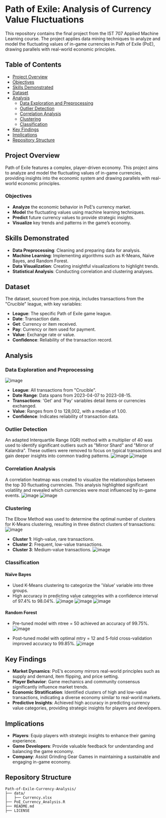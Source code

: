 # Path of Exile: Analysis of Currency Value Fluctuations

This repository contains the final project from the IST 707 Applied Machine Learning course. The project applies data mining techniques to analyze and model the fluctuating values of in-game currencies in Path of Exile (PoE), drawing parallels with real-world economic principles.

## Table of Contents
- [Project Overview](#project-overview)
- [Objectives](#objectives)
- [Skills Demonstrated](#skills-demonstrated)
- [Dataset](#dataset)
- [Analysis](#analysis)
  - [Data Exploration and Preprocessing](#data-exploration-and-preprocessing)
  - [Outlier Detection](#outlier-detection)
  - [Correlation Analysis](#correlation-analysis)
  - [Clustering](#clustering)
  - [Classification](#classification)
- [Key Findings](#key-findings)
- [Implications](#implications)
- [Repository Structure](#repository-structure)

## Project Overview
Path of Exile features a complex, player-driven economy. This project aims to analyze and model the fluctuating values of in-game currencies, providing insights into the economic system and drawing parallels with real-world economic principles.

### Objectives
- **Analyze** the economic behavior in PoE’s currency market.
- **Model** the fluctuating values using machine learning techniques.
- **Predict** future currency values to provide strategic insights.
- **Visualize** key trends and patterns in the game’s economy.

## Skills Demonstrated
- **Data Preprocessing**: Cleaning and preparing data for analysis.
- **Machine Learning**: Implementing algorithms such as K-Means, Naïve Bayes, and Random Forest.
- **Data Visualization**: Creating insightful visualizations to highlight trends.
- **Statistical Analysis**: Conducting correlation and clustering analyses.

## Dataset
The dataset, sourced from poe.ninja, includes transactions from the "Crucible" league, with key variables:
- **League**: The specific Path of Exile game league.
- **Date**: Transaction date.
- **Get**: Currency or item received.
- **Pay**: Currency or item used for payment.
- **Value**: Exchange rate or value.
- **Confidence**: Reliability of the transaction record.

## Analysis
### Data Exploration and Preprocessing
![image](https://github.com/artsong4/Path-of-Exile-Currency-Analysis/assets/125407614/5b896f14-97ed-4c2f-9ed7-df56bfb45ab6)
- **League**: All transactions from "Crucible".
- **Date Range**: Data spans from 2023-04-07 to 2023-08-15.
- **Transactions**: 'Get' and 'Pay' variables detail items or currencies exchanged.
- **Value**: Ranges from 0 to 128,002, with a median of 1.00.
- **Confidence**: Indicates reliability of transaction data.

### Outlier Detection
An adapted Interquartile Range (IQR) method with a multiplier of 40 was used to identify significant outliers such as "Mirror Shard" and "Mirror of Kalandra". These outliers were removed to focus on typical transactions and gain deeper insights into common trading patterns.
![image](https://github.com/artsong4/Path-of-Exile-Currency-Analysis/assets/125407614/a69aa906-f592-4541-8796-420a83c9ffba)
![image](https://github.com/artsong4/Path-of-Exile-Currency-Analysis/assets/125407614/ef2d4edf-f535-40bb-9a21-18f6d221e9d7)

### Correlation Analysis
A correlation heatmap was created to visualize the relationships between the top 30 fluctuating currencies. This analysis highlighted significant volatility and revealed which currencies were most influenced by in-game events.
![image](https://github.com/artsong4/Path-of-Exile-Currency-Analysis/assets/125407614/ea61c765-8cb8-47fc-8ed8-d3551acc521c)
![image](https://github.com/artsong4/Path-of-Exile-Currency-Analysis/assets/125407614/ea27921d-1d2f-42fe-a9d4-ccddd7a137e5)

### Clustering
The Elbow Method was used to determine the optimal number of clusters for K-Means clustering, resulting in three distinct clusters of transactions:
![image](https://github.com/artsong4/Path-of-Exile-Currency-Analysis/assets/125407614/ddd080ff-a609-42c1-9270-368bcbbc3d4a)

- **Cluster 1**: High-value, rare transactions.
- **Cluster 2**: Frequent, low-value transactions.
- **Cluster 3**: Medium-value transactions.
![image](https://github.com/artsong4/Path-of-Exile-Currency-Analysis/assets/125407614/e905e5b0-95d7-4fab-a7bd-acd82ede1e9d)

### Classification
#### Naïve Bayes
- Used K-Means clustering to categorize the 'Value' variable into three groups.
- High accuracy in predicting value categories with a confidence interval of 97.4% to 98.04%.
![image](https://github.com/artsong4/Path-of-Exile-Currency-Analysis/assets/125407614/5dfa5f4d-54fc-4d8b-ab38-ff3b8e2ac787)
![image](https://github.com/artsong4/Path-of-Exile-Currency-Analysis/assets/125407614/ec3cf9e3-8ecd-4acb-8d50-2e6a78491d23)
![image](https://github.com/artsong4/Path-of-Exile-Currency-Analysis/assets/125407614/219109bd-0fed-4409-8a59-8ff013efc8de)

#### Random Forest
- Pre-tuned model with ntree = 50 achieved an accuracy of 99.75%.
![image](https://github.com/artsong4/Path-of-Exile-Currency-Analysis/assets/125407614/0f7af9fb-ea6e-4647-85e7-e1a5b9e2ee78)

- Post-tuned model with optimal mtry = 12 and 5-fold cross-validation improved accuracy to 99.85%.
![image](https://github.com/artsong4/Path-of-Exile-Currency-Analysis/assets/125407614/f8cf59bc-36d6-4d1b-b374-266eca3c32ee)

## Key Findings
- **Market Dynamics**: PoE’s economy mirrors real-world principles such as supply and demand, item flipping, and price setting.
- **Player Behavior**: Game mechanics and community consensus significantly influence market trends.
- **Economic Stratification**: Identified clusters of high and low-value transactions, indicating a diverse economy similar to real-world markets.
- **Predictive Insights**: Achieved high accuracy in predicting currency value categories, providing strategic insights for players and developers.

## Implications
- **Players**: Equip players with strategic insights to enhance their gaming experience.
- **Game Developers**: Provide valuable feedback for understanding and balancing the game economy.
- **Company**: Assist Grinding Gear Games in maintaining a sustainable and engaging in-game economy.

## Repository Structure
```plaintext
Path-of-Exile-Currency-Analysis/
├── data/
│   ├── Currency.xlsx
├── PoE_Currency_Analysis.R
├── README.md
├── LICENSE
